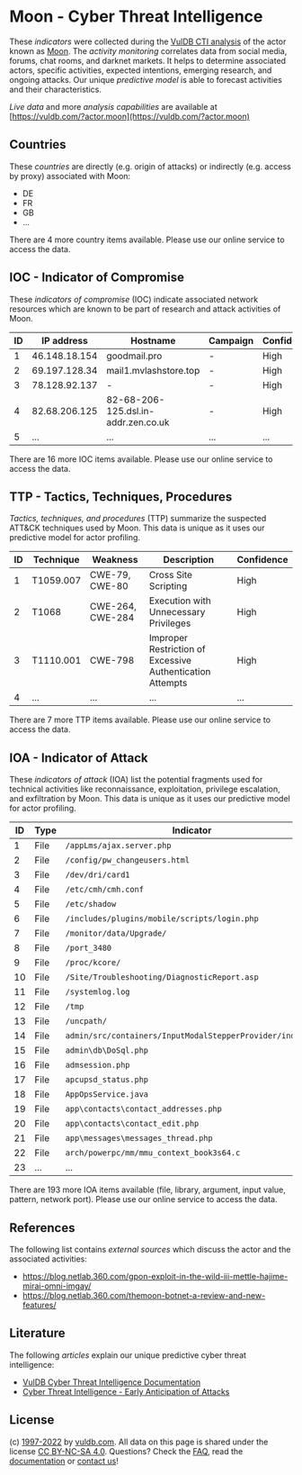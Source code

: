 # Moon - Cyber Threat Intelligence

These _indicators_ were collected during the [VulDB CTI analysis](https://vuldb.com/?kb.cti) of the actor known as [Moon](https://vuldb.com/?actor.moon). The _activity monitoring_ correlates data from social media, forums, chat rooms, and darknet markets. It helps to determine associated actors, specific activities, expected intentions, emerging research, and ongoing attacks. Our unique _predictive model_ is able to forecast activities and their characteristics.

_Live data_ and more _analysis capabilities_ are available at [https://vuldb.com/?actor.moon](https://vuldb.com/?actor.moon)

## Countries

These _countries_ are directly (e.g. origin of attacks) or indirectly (e.g. access by proxy) associated with Moon:

* DE
* FR
* GB
* ...

There are 4 more country items available. Please use our online service to access the data.

## IOC - Indicator of Compromise

These _indicators of compromise_ (IOC) indicate associated network resources which are known to be part of research and attack activities of Moon.

ID | IP address | Hostname | Campaign | Confidence
-- | ---------- | -------- | -------- | ----------
1 | 46.148.18.154 | goodmail.pro | - | High
2 | 69.197.128.34 | mail1.mvlashstore.top | - | High
3 | 78.128.92.137 | - | - | High
4 | 82.68.206.125 | 82-68-206-125.dsl.in-addr.zen.co.uk | - | High
5 | ... | ... | ... | ...

There are 16 more IOC items available. Please use our online service to access the data.

## TTP - Tactics, Techniques, Procedures

_Tactics, techniques, and procedures_ (TTP) summarize the suspected ATT&CK techniques used by Moon. This data is unique as it uses our predictive model for actor profiling.

ID | Technique | Weakness | Description | Confidence
-- | --------- | -------- | ----------- | ----------
1 | T1059.007 | CWE-79, CWE-80 | Cross Site Scripting | High
2 | T1068 | CWE-264, CWE-284 | Execution with Unnecessary Privileges | High
3 | T1110.001 | CWE-798 | Improper Restriction of Excessive Authentication Attempts | High
4 | ... | ... | ... | ...

There are 7 more TTP items available. Please use our online service to access the data.

## IOA - Indicator of Attack

These _indicators of attack_ (IOA) list the potential fragments used for technical activities like reconnaissance, exploitation, privilege escalation, and exfiltration by Moon. This data is unique as it uses our predictive model for actor profiling.

ID | Type | Indicator | Confidence
-- | ---- | --------- | ----------
1 | File | `/appLms/ajax.server.php` | High
2 | File | `/config/pw_changeusers.html` | High
3 | File | `/dev/dri/card1` | High
4 | File | `/etc/cmh/cmh.conf` | High
5 | File | `/etc/shadow` | Medium
6 | File | `/includes/plugins/mobile/scripts/login.php` | High
7 | File | `/monitor/data/Upgrade/` | High
8 | File | `/port_3480` | Medium
9 | File | `/proc/kcore/` | Medium
10 | File | `/Site/Troubleshooting/DiagnosticReport.asp` | High
11 | File | `/systemlog.log` | High
12 | File | `/tmp` | Low
13 | File | `/uncpath/` | Medium
14 | File | `admin/src/containers/InputModalStepperProvider/index.js` | High
15 | File | `admin\db\DoSql.php` | High
16 | File | `admsession.php` | High
17 | File | `apcupsd_status.php` | High
18 | File | `AppOpsService.java` | High
19 | File | `app\contacts\contact_addresses.php` | High
20 | File | `app\contacts\contact_edit.php` | High
21 | File | `app\messages\messages_thread.php` | High
22 | File | `arch/powerpc/mm/mmu_context_book3s64.c` | High
23 | ... | ... | ...

There are 193 more IOA items available (file, library, argument, input value, pattern, network port). Please use our online service to access the data.

## References

The following list contains _external sources_ which discuss the actor and the associated activities:

* https://blog.netlab.360.com/gpon-exploit-in-the-wild-iii-mettle-hajime-mirai-omni-imgay/
* https://blog.netlab.360.com/themoon-botnet-a-review-and-new-features/

## Literature

The following _articles_ explain our unique predictive cyber threat intelligence:

* [VulDB Cyber Threat Intelligence Documentation](https://vuldb.com/?kb.cti)
* [Cyber Threat Intelligence - Early Anticipation of Attacks](https://www.scip.ch/en/?labs.20201022)

## License

(c) [1997-2022](https://vuldb.com/?kb.changelog) by [vuldb.com](https://vuldb.com/?kb.about). All data on this page is shared under the license [CC BY-NC-SA 4.0](https://creativecommons.org/licenses/by-nc-sa/4.0/). Questions? Check the [FAQ](https://vuldb.com/?kb.faq), read the [documentation](https://vuldb.com/?kb) or [contact us](https://vuldb.com/?contact)!
